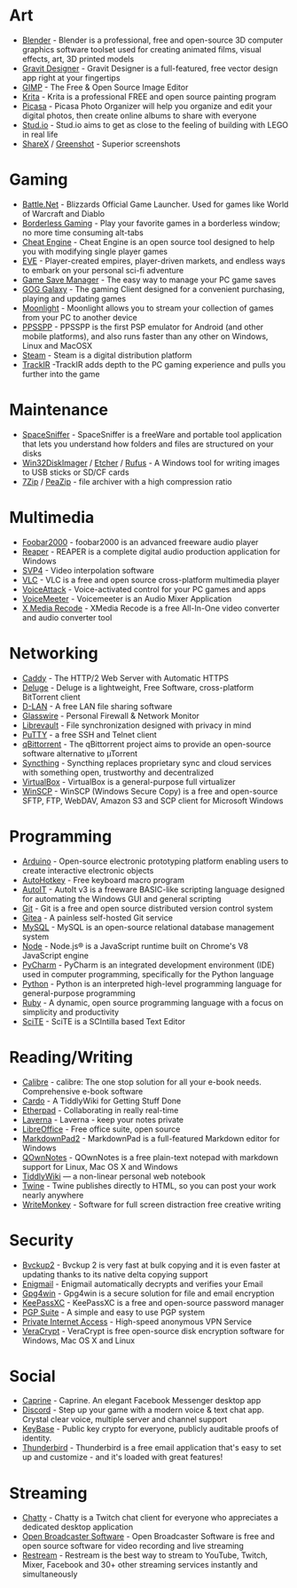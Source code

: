 # Art

* [Blender](https://www.blender.org) - Blender is a professional, free and open-source 3D computer graphics software toolset used for creating animated films, visual effects, art, 3D printed models
* [Gravit Designer](https://designer.io/) - Gravit Designer is a full-featured, free vector design app right at your fingertips
* [GIMP](https://www.gimp.org/) - The Free & Open Source Image Editor
* [Krita](https://krita.org/en/) - Krita is a professional FREE and open source painting program
* [Picasa](http://www.majorgeeks.com/files/details/picasa_photo_organizer.html) - Picasa Photo Organizer will help you organize and edit your digital photos, then create online albums to share with everyone
* [Stud.io](https://studio.bricklink.com/v2/build/studio.page) - Stud.io aims to get as close to the feeling of building with LEGO in real life
* [ShareX](https://getsharex.com/) / [Greenshot](http://getgreenshot.org/) - Superior screenshots

# Gaming

* [Battle.Net](http://battle.net/) - Blizzards Official Game Launcher. Used for games like World of Warcraft and Diablo
* [Borderless Gaming](https://github.com/Codeusa/Borderless-Gaming) - Play your favorite games in a borderless window; no more time consuming alt-tabs
* [Cheat Engine](https://cheatengine.org/) - Cheat Engine is an open source tool designed to help you with modifying single player games
* [EVE](https://www.eveonline.com/) - Player-created empires, player-driven markets, and endless ways to embark on your personal sci-fi adventure
* [Game Save Manager](http://www.gamesave-manager.com/) - The easy way to manage your PC game saves
* [GOG Galaxy](https://www.gog.com/galaxy) - The gaming Client designed for a convenient purchasing, playing and updating games
* [Moonlight](https://moonlight-stream.com/) - Moonlight allows you to stream your collection of games from your PC to another device
* [PPSSPP](http://ppsspp.org/) - PPSSPP is the first PSP emulator for Android (and other mobile platforms), and also runs faster than any other on Windows, Linux and MacOSX
* [Steam](https://store.steampowered.com/) - Steam is a digital distribution platform
* [TrackIR](https://www.naturalpoint.com/trackir/) -TrackIR adds depth to the PC gaming experience and pulls you further into the game

# Maintenance

* [SpaceSniffer](http://www.uderzo.it/main_products/space_sniffer/) - SpaceSniffer is a freeWare and portable tool application that lets you understand how folders and files are structured on your disks
* [Win32DiskImager](https://sourceforge.net/projects/win32diskimager/) / [Etcher](https://etcher.io/) / [Rufus](https://rufus.akeo.ie/) - A Windows tool for writing images to USB sticks or SD/CF cards 
* [7Zip](https://www.7-zip.org/) / [PeaZip](www.peazip.org/) - file archiver with a high compression ratio

# Multimedia

* [Foobar2000](http://www.foobar2000.org/) - foobar2000 is an advanced freeware audio player
* [Reaper](https://www.reaper.fm/) - REAPER is a complete digital audio production application for Windows
* [SVP4](https://www.svp-team.com/wiki/Download) - Video interpolation software
* [VLC](https://www.videolan.org/vlc/) - VLC is a free and open source cross-platform multimedia player
* [VoiceAttack](https://voiceattack.com) - Voice-activated control for your PC games and apps
* [VoiceMeeter](https://www.vb-audio.com/Voicemeeter/index.htm) - Voicemeeter is an Audio Mixer Application
* [X Media Recode](https://www.xmedia-recode.de/en/download.html) - XMedia Recode is a free All-In-One video converter and audio converter tool

# Networking

* [Caddy](https://caddyserver.com/) - The HTTP/2 Web Server with Automatic HTTPS
* [Deluge](https://deluge-torrent.org/) - Deluge is a lightweight, Free Software, cross-platform BitTorrent client
* [D-LAN](www.d-lan.net/) - A free LAN file sharing software
* [Glasswire](https://www.glasswire.com/) - Personal Firewall & Network Monitor
* [Librevault](https://librevault.com/) - File synchronization designed with privacy in mind
* [PuTTY](https://putty.org/) - a free SSH and Telnet client
* [qBittorrent](https://www.qbittorrent.org/) - The qBittorrent project aims to provide an open-source software alternative to µTorrent
* [Syncthing](https://syncthing.net/) - Syncthing replaces proprietary sync and cloud services with something open, trustworthy and decentralized
* [VirtualBox](https://www.virtualbox.org/wiki/Downloads) - VirtualBox is a general-purpose full virtualizer
* [WinSCP](https://winscp.net/eng/index.php) - WinSCP (Windows Secure Copy) is a free and open-source SFTP, FTP, WebDAV, Amazon S3 and SCP client for Microsoft Windows

# Programming

- [Arduino](https://www.arduino.cc/) - Open-source electronic prototyping platform enabling users to create interactive electronic objects
- [AutoHotkey](https://autohotkey.com) - Free keyboard macro program
- [AutoIT](https://www.autoitscript.com/site) - AutoIt v3 is a freeware BASIC-like scripting language designed for automating the Windows GUI and general scripting
- [Git](https://git-scm.com) - Git is a free and open source distributed version control system
- [Gitea](https://gitea.io/en-us) -  A painless self-hosted Git service
- [MySQL](https://www.mysql.com/) - MySQL is an open-source relational database management system
- [Node](https://nodejs.org) - Node.js® is a JavaScript runtime built on Chrome's V8 JavaScript engine
- [PyCharm](https://www.jetbrains.com/pycharm/) - PyCharm is an integrated development environment (IDE) used in computer programming, specifically for the Python language
- [Python](https://www.python.org) - Python is an interpreted high-level programming language for general-purpose programming
- [Ruby](https://www.ruby-lang.org/en) - A dynamic, open source programming language with a focus on simplicity and productivity
- [SciTE](https://www.scintilla.org/SciTE.html) - SciTE is a SCIntilla based Text Editor


# Reading/Writing

* [Calibre](https://calibre-ebook.com) - calibre: The one stop solution for all your e-book needs. Comprehensive e-book software
* [Cardo](https://cardo.wiki/) - A TiddlyWiki for Getting Stuff Done
* [Etherpad](etherpad.org) - Collaborating in really real-time
* [Laverna](https://laverna.cc) - Laverna - keep your notes private
* [LibreOffice](https://www.libreoffice.org/) - Free office suite, open source
* [MarkdownPad2](markdownpad.com/) - MarkdownPad is a full-featured Markdown editor for Windows
* [QOwnNotes](https://www.qownnotes.org) - QOwnNotes is a free plain-text notepad with markdown support for Linux, Mac OS X and Windows
* [TiddlyWiki](https://tiddlywiki.com/) — a non-linear personal web notebook
* [Twine](twinery.org/) - Twine publishes directly to HTML, so you can post your work nearly anywhere
* [WriteMonkey](writemonkey.com/) - Software for full screen distraction free creative writing

# Security

* [Bvckup2](https://bvckup2.com) - Bvckup 2 is very fast at bulk copying and it is even faster at updating thanks to its native delta copying support
* [Enigmail](https://www.enigmail.net) - Enigmail automatically decrypts and verifies your Email
* [Gpg4win](https://www.gpg4win.org) - Gpg4win is a secure solution for file and email encryption
* [KeePassXC](https://keepassxc.org) - KeePassXC is a free and open-source password manager
* [PGP Suite](https://github.com/TheChiefMeat/pgp) - A simple and easy to use PGP system
* [Private Internet Access](https://www.privateinternetaccess.com/) - High-speed anonymous VPN Service
* [VeraCrypt](https://www.veracrypt.fr/) - VeraCrypt is free open-source disk encryption software for Windows, Mac OS X and Linux

# Social
* [Caprine](https://sindresorhus.com/caprine/) - Caprine. An elegant Facebook Messenger desktop app
* [Discord](https://discordapp.com) - Step up your game with a modern voice & text chat app. Crystal clear voice, multiple server and channel support
* [KeyBase](https://keybase.io) - Public key crypto for everyone, publicly auditable proofs of identity.
* [Thunderbird](https://www.thunderbird.net) - Thunderbird is a free email application that's easy to set up and customize - and it's loaded with great features!

# Streaming

* [Chatty](chatty.github.io) - Chatty is a Twitch chat client for everyone who appreciates a dedicated desktop application
* [Open Broadcaster Software](https://obsproject.com/) - Open Broadcaster Software is free and open source software for video recording and live streaming
* [Restream](https://restream.io) - Restream is the best way to stream to YouTube, Twitch, Mixer, Facebook and 30+ other streaming services instantly and simultaneously





